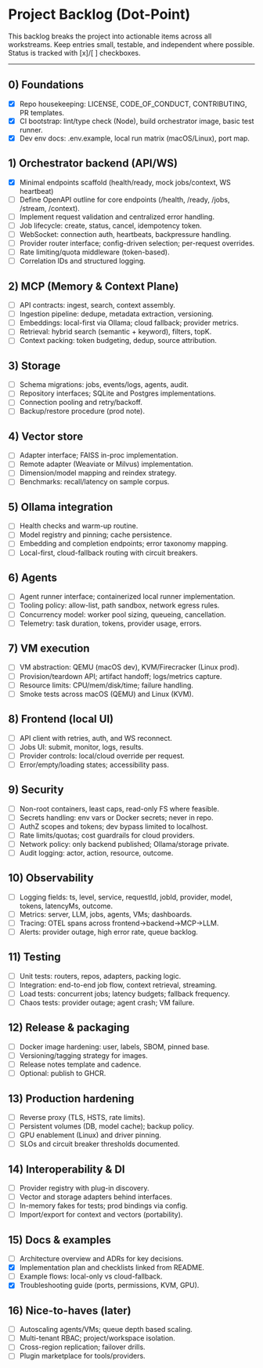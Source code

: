 # Project Backlog (Dot-Point)

This backlog breaks the project into actionable items across all workstreams. Keep entries small, testable, and independent where possible. Status is tracked with [x]/[ ] checkboxes.

---

## 0) Foundations

- [x] Repo housekeeping: LICENSE, CODE_OF_CONDUCT, CONTRIBUTING, PR templates.
- [x] CI bootstrap: lint/type check (Node), build orchestrator image, basic test runner.
- [x] Dev env docs: .env.example, local run matrix (macOS/Linux), port map.

## 1) Orchestrator backend (API/WS)

- [x] Minimal endpoints scaffold (health/ready, mock jobs/context, WS heartbeat)
- [ ] Define OpenAPI outline for core endpoints (/health, /ready, /jobs, /stream, /context).
- [ ] Implement request validation and centralized error handling.
- [ ] Job lifecycle: create, status, cancel, idempotency token.
- [ ] WebSocket: connection auth, heartbeats, backpressure handling.
- [ ] Provider router interface; config-driven selection; per-request overrides.
- [ ] Rate limiting/quota middleware (token-based).
- [ ] Correlation IDs and structured logging.

## 2) MCP (Memory & Context Plane)

- [ ] API contracts: ingest, search, context assembly.
- [ ] Ingestion pipeline: dedupe, metadata extraction, versioning.
- [ ] Embeddings: local-first via Ollama; cloud fallback; provider metrics.
- [ ] Retrieval: hybrid search (semantic + keyword), filters, topK.
- [ ] Context packing: token budgeting, dedup, source attribution.

## 3) Storage

- [ ] Schema migrations: jobs, events/logs, agents, audit.
- [ ] Repository interfaces; SQLite and Postgres implementations.
- [ ] Connection pooling and retry/backoff.
- [ ] Backup/restore procedure (prod note).

## 4) Vector store

- [ ] Adapter interface; FAISS in-proc implementation.
- [ ] Remote adapter (Weaviate or Milvus) implementation.
- [ ] Dimension/model mapping and reindex strategy.
- [ ] Benchmarks: recall/latency on sample corpus.

## 5) Ollama integration

- [ ] Health checks and warm-up routine.
- [ ] Model registry and pinning; cache persistence.
- [ ] Embedding and completion endpoints; error taxonomy mapping.
- [ ] Local-first, cloud-fallback routing with circuit breakers.

## 6) Agents

- [ ] Agent runner interface; containerized local runner implementation.
- [ ] Tooling policy: allow-list, path sandbox, network egress rules.
- [ ] Concurrency model: worker pool sizing, queueing, cancellation.
- [ ] Telemetry: task duration, tokens, provider usage, errors.

## 7) VM execution

- [ ] VM abstraction: QEMU (macOS dev), KVM/Firecracker (Linux prod).
- [ ] Provision/teardown API; artifact handoff; logs/metrics capture.
- [ ] Resource limits: CPU/mem/disk/time; failure handling.
- [ ] Smoke tests across macOS (QEMU) and Linux (KVM).

## 8) Frontend (local UI)

- [ ] API client with retries, auth, and WS reconnect.
- [ ] Jobs UI: submit, monitor, logs, results.
- [ ] Provider controls: local/cloud override per request.
- [ ] Error/empty/loading states; accessibility pass.

## 9) Security

- [ ] Non-root containers, least caps, read-only FS where feasible.
- [ ] Secrets handling: env vars or Docker secrets; never in repo.
- [ ] AuthZ scopes and tokens; dev bypass limited to localhost.
- [ ] Rate limits/quotas; cost guardrails for cloud providers.
- [ ] Network policy: only backend published; Ollama/storage private.
- [ ] Audit logging: actor, action, resource, outcome.

## 10) Observability

- [ ] Logging fields: ts, level, service, requestId, jobId, provider, model, tokens, latencyMs, outcome.
- [ ] Metrics: server, LLM, jobs, agents, VMs; dashboards.
- [ ] Tracing: OTEL spans across frontend->backend->MCP->LLM.
- [ ] Alerts: provider outage, high error rate, queue backlog.

## 11) Testing

- [ ] Unit tests: routers, repos, adapters, packing logic.
- [ ] Integration: end-to-end job flow, context retrieval, streaming.
- [ ] Load tests: concurrent jobs; latency budgets; fallback frequency.
- [ ] Chaos tests: provider outage; agent crash; VM failure.

## 12) Release & packaging

- [ ] Docker image hardening: user, labels, SBOM, pinned base.
- [ ] Versioning/tagging strategy for images.
- [ ] Release notes template and cadence.
- [ ] Optional: publish to GHCR.

## 13) Production hardening

- [ ] Reverse proxy (TLS, HSTS, rate limits).
- [ ] Persistent volumes (DB, model cache); backup policy.
- [ ] GPU enablement (Linux) and driver pinning.
- [ ] SLOs and circuit breaker thresholds documented.

## 14) Interoperability & DI

- [ ] Provider registry with plug-in discovery.
- [ ] Vector and storage adapters behind interfaces.
- [ ] In-memory fakes for tests; prod bindings via config.
- [ ] Import/export for context and vectors (portability).

## 15) Docs & examples

- [ ] Architecture overview and ADRs for key decisions.
- [x] Implementation plan and checklists linked from README.
- [ ] Example flows: local-only vs cloud-fallback.
- [x] Troubleshooting guide (ports, permissions, KVM, GPU).

## 16) Nice-to-haves (later)

- [ ] Autoscaling agents/VMs; queue depth based scaling.
- [ ] Multi-tenant RBAC; project/workspace isolation.
- [ ] Cross-region replication; failover drills.
- [ ] Plugin marketplace for tools/providers.
